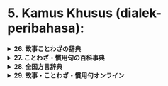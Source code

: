 # 5. Kamus Khusus (dialek-peribahasa):

<details>
<summary><strong>26. 故事ことわざの辞典</strong></summary>

Kamus khusus untuk peribahasa dan ungkapan kuno Jepang. Memberi penjelasan makna, asal usul, dan penggunaannya.

</details>

<details>
<summary><strong>27. ことわざ・慣用句の百科事典</strong></summary>

Ensiklopedia peribahasa dan idiom. Penjelasannya lebih luas dan mendalam dibanding kamus peribahasa biasa.

</details>

<details>
<summary><strong>28. 全国方言辞典</strong></summary>

Kamus dialek dari seluruh daerah di Jepang. Menjelaskan kata dan ungkapan unik dari berbagai prefektur. Berguna untuk memahami variasi bahasa dalam drama, novel, dan film.

</details>

<details>
<summary><strong>29. 故事・ことわざ・慣用句オンライン</strong></summary>

Versi daring dari kumpulan idiom dan peribahasa. Referensi cepat jika ingin mencari ungkapan kiasan atau ekspresi kultural.

</details>

